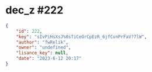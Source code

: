 
# dec_z #222
                
```JSON
{
    "id": 222,
    "key": "sIvPiHsXsJ%8sTiCeGrCpEzR_6jfCvnPrFaV?7lW",
    "author": "fwRelik",
    "owner": "undefined",
    "lisance_key": null,
    "date": "2023-6-12 20:17"
}
```
    